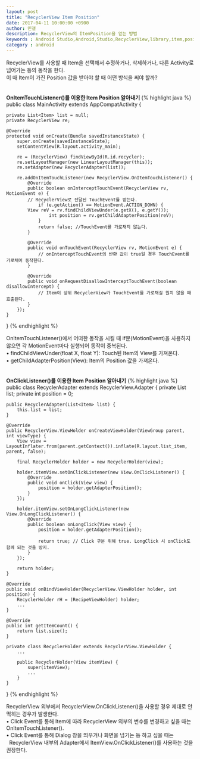 ```yaml
---
layout: post
title: "RecyclerView Item Position"
date: 2017-04-11 10:00:00 +0900
author: 민갤
description: RecyclerView의 ItemPosition을 얻는 방법
keywords : Android Studio,Android,Studio,RecyclerView,library,item,position,ItemTouch,ClickListener
category : android
---
```

<div>RecyclerView를 사용할 때 Item을 선택해서 수정하거나, 삭제하거나, 다른 Activity로 넘어가는 등의 동작을 한다.</div>
<div>이 때 Item이 가진 Position 값을 받아야 할 때 어떤 방식을 써야 할까?</div>
<br>
<br>

<div><strong class="h2">OnItemTouchListener()를 이용한 Item Position 알아내기 </strong>
{% highlight java %}
public class MainActivity extends AppCompatActivity {

    private List<Item> list = null;
    private RecyclerView re;

    @Override
    protected void onCreate(Bundle savedInstanceState) {
        super.onCreate(savedInstanceState);
        setContentView(R.layout.activity_main);

        re = (RecyclerView) findViewById(R.id.recycler);
        re.setLayoutManager(new LinearLayoutManager(this));
        re.setAdapter(new RecyclerAdapter(list));

        re.addOnItemTouchListener(new RecyclerView.OnItemTouchListener() {
            @Override
            public boolean onInterceptTouchEvent(RecyclerView rv, MotionEvent e) {
	        // RecyclerView로 전달된 TouchEvent를 받는다.
                if (e.getAction() == MotionEvent.ACTION_DOWN) {
		    View reV = rv.findChildViewUnder(e.getX(), e.getY());
                    int position = rv.getChildAdapterPosition(reV);
                }
                return false; //TouchEvent를 가로채지 않는다.
            }

            @Override
            public void onTouchEvent(RecyclerView rv, MotionEvent e) {
                // onInterceptTouchEvent의 반환 값이 true일 경우 TouchEvent를 가로채어 동작한다.
            }

            @Override
            public void onRequestDisallowInterceptTouchEvent(boolean disallowIntercept) {
                // Item이 상위 RecyclerView가 TouchEvent를 가로채길 원치 않을 때 호출된다.
            }
        });
    }
}
{% endhighlight %}<p></p>
<div>OnItemTouchListener()에서 어떠한 동작을 시킬 때 if문(MotionEvent)을 사용하지 않으면 각 MotionEvent마다 실행되어 동작이 중복된다.</div>
<div>&#149; findChildViewUnder(float X, float Y): Touch된 Item의 View를 가져온다.</div>
<div>&#149; getChildAdapterPosition(View): Item의 Position 값을 가져온다. </div>
<br>
<br>

<div><strong class="h2">OnClickListener()를 이용한 Item Position 알아내기</strong>
{% highlight java %}
public class RecyclerAdapter extends RecyclerView.Adapter {
    private List<Item> list;
    private int position = 0;

    public RecyclerAdapter(List<Item> list) {
        this.list = list;
    }

    @Override
    public RecyclerView.ViewHolder onCreateViewHolder(ViewGroup parent, int viewType) {
        View view = LayoutInflater.from(parent.getContext()).inflate(R.layout.list_item, parent, false);

        final RecyclerHolder holder = new RecyclerHolder(view);

        holder.itemView.setOnClickListener(new View.OnClickListener() {
            @Override
            public void onClick(View view) {
                position = holder.getAdapterPosition();
            }
        });

        holder.itemView.setOnLongClickListener(new View.OnLongClickListener() {
            @Override
            public boolean onLongClick(View view) {
                position = holder.getAdapterPosition();

                return true; // Click 구분 위해 true. LongClick 시 onClick도 함께 되는 것을 방지.
            }
        });

        return holder;
    }

    @Override
    public void onBindViewHolder(RecyclerView.ViewHolder holder, int position) {
        RecyclerHolder rH = (RecipeViewHolder) holder;
        ...
    }

    @Override
    public int getItemCount() {
        return list.size();
    }

    private class RecyclerHolder extends RecyclerView.ViewHolder {
        ...

        public RecyclerHolder(View itemView) {
            super(itemView);
            ...
        }
    }
}
{% endhighlight %}<p></p>
<div>RecyclerView 외부에서 RecyclerView.OnClickListener()을 사용할 경우 제대로 안 먹히는 경우가 발생한다.</div>
<div>&#149; Click Event를 통해 Item에 따라 RecyclerView 외부의 변수를 변경하고 싶을 때는 OnItemTouchListener().</div>
<div>&#149; Click Event를 통해 Dialog 창을 띄우거나 화면을 넘기는 등 하고 싶을 때는 </div>
<div>&nbsp; RecyclerView 내부의 Adapter에서 ItemView.OnClickListener()를 사용하는 것을 권장한다.</div>
<br>
<br>